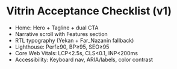 # Vitrin Acceptance Checklist (v1)

- Home: Hero + Tagline + dual CTA
- Narrative scroll with Features section
- RTL typography (Yekan + Far_Nazanin fallback)
- Lighthouse: Perf≥90, BP≥95, SEO≥95
- Core Web Vitals: LCP<2.5s, CLS<0.1, INP<200ms
- Accessibility: Keyboard nav, ARIA/labels, color contrast
